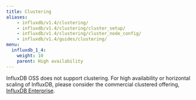 ```yaml
---
title: Clustering
aliases:
    - influxdb/v1.4/clustering/
    - influxdb/v1.4/clustering/cluster_setup/
    - influxdb/v1.4/clustering/cluster_node_config/
    - influxdb/v1.4/guides/clustering/
menu:
  influxdb_1_4:
    weight: 10
    parent: High availability
---
```


InfluxDB OSS does not support clustering.
For high availability or horizontal scaling of InfluxDB, please consider the
commercial clustered offering,
[InfluxDB Enterprise](/enterprise_influxdb/latest/).
